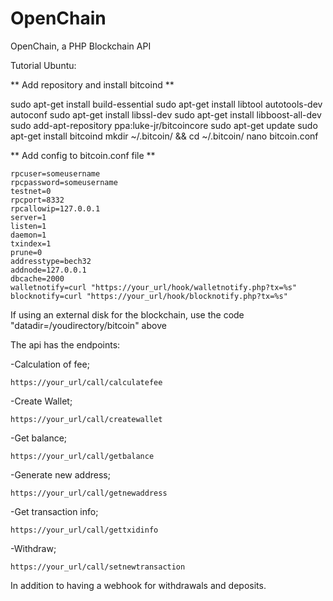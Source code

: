 # OpenChain
OpenChain, a PHP Blockchain API


Tutorial Ubuntu:

** Add repository and install bitcoind ** 

sudo apt-get install build-essential
sudo apt-get install libtool autotools-dev autoconf
sudo apt-get install libssl-dev
sudo apt-get install libboost-all-dev
sudo add-apt-repository ppa:luke-jr/bitcoincore
sudo apt-get update
sudo apt-get install bitcoind
mkdir ~/.bitcoin/ && cd ~/.bitcoin/
nano bitcoin.conf

** Add config to bitcoin.conf file ** 

	rpcuser=someusername
	rpcpassword=someusername
	testnet=0
	rpcport=8332
	rpcallowip=127.0.0.1
	server=1
	listen=1
	daemon=1
	txindex=1
	prune=0
	addresstype=bech32
	addnode=127.0.0.1
	dbcache=2000
	walletnotify=curl "https://your_url/hook/walletnotify.php?tx=%s"
	blocknotify=curl "https://your_url/hook/blocknotify.php?tx=%s"


If using an external disk for the blockchain, use the code "datadir=/youdirectory/bitcoin" above



The api has the endpoints:

-Calculation of fee;

	https://your_url/call/calculatefee
	
-Create Wallet;

	https://your_url/call/createwallet
	
-Get balance;

	https://your_url/call/getbalance
	
-Generate new address;

	https://your_url/call/getnewaddress
	
-Get transaction info;

	https://your_url/call/gettxidinfo
	
-Withdraw;

	https://your_url/call/setnewtransaction
	

In addition to having a webhook for withdrawals and deposits.




